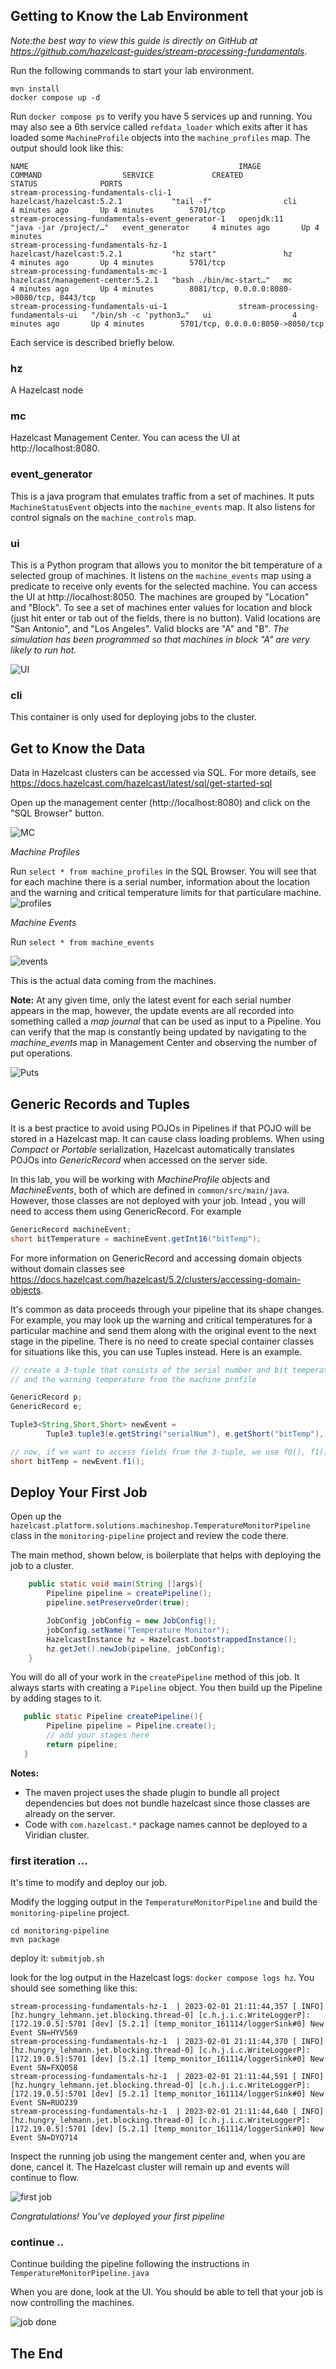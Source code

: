 ## Getting to Know the Lab Environment

_Note:the best way to view this guide is directly on GitHub at https://github.com/hazelcast-guides/stream-processing-fundamentals_.

Run the following commands to start your lab environment.
```shell
mvn install
docker compose up -d
```
Run `docker compose ps` to verify you have 5 services up and running.  You 
may also see a 6th service called `refdata_loader` which exits after it has 
loaded some `MachineProfile` objects into the `machine_profiles` map. The 
output should look like this:

```shell
NAME                                               IMAGE                               COMMAND                  SERVICE             CREATED             STATUS              PORTS
stream-processing-fundamentals-cli-1               hazelcast/hazelcast:5.2.1           "tail -f"                cli                 4 minutes ago       Up 4 minutes        5701/tcp
stream-processing-fundamentals-event_generator-1   openjdk:11                          "java -jar /project/…"   event_generator     4 minutes ago       Up 4 minutes
stream-processing-fundamentals-hz-1                hazelcast/hazelcast:5.2.1           "hz start"               hz                  4 minutes ago       Up 4 minutes        5701/tcp
stream-processing-fundamentals-mc-1                hazelcast/management-center:5.2.1   "bash ./bin/mc-start…"   mc                  4 minutes ago       Up 4 minutes        8081/tcp, 0.0.0.0:8080->8080/tcp, 8443/tcp
stream-processing-fundamentals-ui-1                stream-processing-fundamentals-ui   "/bin/sh -c 'python3…"   ui                  4 minutes ago       Up 4 minutes        5701/tcp, 0.0.0.0:8050->8050/tcp
```

Each service is described briefly below.

### hz
A Hazelcast node

### mc
Hazelcast Management Center. You can acess the UI at http://localhost:8080.

### event_generator
This is a java program that emulates traffic from a set of machines. It puts `MachineStatusEvent` objects into the 
`machine_events` map.  It also listens for control signals on the `machine_controls` map.

### ui
This is a Python program that allows you to monitor the bit temperature of a selected group of machines.  It listens 
on the `machine_events` map using a predicate to receive only events for the selected machine. You can access the UI 
at http://localhost:8050.  The machines are grouped by "Location" and "Block". To see a set of machines enter values 
for location and block (just hit enter or tab out of the fields, there is no button).  Valid locations are 
"San Antonio", and "Los Angeles".  Valid blocks are "A" and "B".  _The simulation has been programmed so that machines 
in block "A" are very likely to run hot._  

![UI](resources/ui.png)

### cli
This container is only used for deploying jobs to the cluster.  

## Get to Know the Data

Data in Hazelcast clusters can be accessed via SQL.  For more details, see https://docs.hazelcast.com/hazelcast/latest/sql/get-started-sql

Open up the management center (http://localhost:8080) and click on the "SQL Browser" button.

![MC](resources/MC_SQL.png)

_Machine Profiles_

Run `select * from machine_profiles` in the SQL Browser.
You will see that for each machine there is a serial number, information about the location and the warning and 
critical temperature limits for that particulare machine.
![profiles](resources/profiles.png)

_Machine Events_

Run `select * from machine_events`

![events](resources/machine_events.png)

This is the actual data coming from the machines.  

__Note:__ At any given time, only the latest event for each serial number 
appears in the map, however, the update events are all recorded into something called a _map journal_ that can be 
used as input to a Pipeline.  You can verify that the map is constantly being updated by navigating to the 
_machine\_events_ map in Management Center and observing the number of put operations.

![Puts](resources/puts_and_entries.png)

## Generic Records and Tuples

It is a best practice to avoid using POJOs in Pipelines if that POJO will be stored in a Hazelcast map.  It can cause 
class loading problems.  When using _Compact_ or _Portable_ serialization, Hazelcast automatically translates POJOs 
into _GenericRecord_ when accessed on the server side. 

In this lab, you will be working with _MachineProfile_ objects and _MachineEvents_, both of which are defined in 
 `common/src/main/java`.  However, those classes are not deployed with your job.  Intead , you will need to access 
them using GenericRecord.  For example
```java
GenericRecord machineEvent;
short bitTemperature = machineEvent.getInt16("bitTemp");
```
For more information on GenericRecord and accessing domain objects without domain classes see
https://docs.hazelcast.com/hazelcast/5.2/clusters/accessing-domain-objects.

It's common as data proceeds through your pipeline that its shape changes.  For example, you may look up the warning 
and critical temperatures for a particular machine and send them along with the original event to the next stage
in the pipeline.  There is no need to create special container classes for situations like this, you can use Tuples 
instead.  Here is an example.

```java
// create a 3-tuple that consists of the serial number and bit temperature from the event 
// and the warning temperature from the machine profile

GenericRecord p;
GenericRecord e;

Tuple3<String,Short,Short> newEvent = 
        Tuple3.tuple3(e.getString("serialNum"), e.getShort("bitTemp"), p.getShort("warningTemp"));

// now, if we want to access fields from the 3-tuple, we use f0(), f1() and f2()
short bitTemp = newEvent.f1();
```

## Deploy Your First Job

Open up  the `hazelcast.platform.solutions.machineshop.TemperatureMonitorPipeline` class in the `monitoring-pipeline` 
project and review the code there.  

The main method, shown below, is boilerplate that helps with deploying the job to a cluster.  
```java
    public static void main(String []args){
        Pipeline pipeline = createPipeline();
        pipeline.setPreserveOrder(true);

        JobConfig jobConfig = new JobConfig();
        jobConfig.setName("Temperature Monitor");
        HazelcastInstance hz = Hazelcast.bootstrappedInstance();
        hz.getJet().newJob(pipeline, jobConfig);
    }
```

You will do all of your work in the `createPipeline` method of this job. It always starts with creating a `Pipeline` 
object.  You then build up the Pipeline by adding stages to it.

```java
   public static Pipeline createPipeline(){
        Pipeline pipeline = Pipeline.create();
        // add your stages here
        return pipeline;
   }
```

__Notes:__ 
- The maven project uses the shade plugin to bundle all project dependencies but does not bundle hazelcast 
since those classes are already on the server. 
- Code with `com.hazelcast.*` package names cannot be deployed to a Viridian cluster.

### first iteration ...
It's time to modify and deploy our job.

Modify the logging output in the `TemperatureMonitorPipeline` and build the `monitoring-pipeline` project.
```shell
cd monitoring-pipeline
mvn package
```

deploy it: `submitjob.sh`

look for the log output in the Hazelcast logs: `docker compose logs hz`. You should 
see something like this:

```shell
stream-processing-fundamentals-hz-1  | 2023-02-01 21:11:44,357 [ INFO] [hz.hungry_lehmann.jet.blocking.thread-0] [c.h.j.i.c.WriteLoggerP]: [172.19.0.5]:5701 [dev] [5.2.1] [temp_monitor_161114/loggerSink#0] New Event SN=HYV569
stream-processing-fundamentals-hz-1  | 2023-02-01 21:11:44,370 [ INFO] [hz.hungry_lehmann.jet.blocking.thread-0] [c.h.j.i.c.WriteLoggerP]: [172.19.0.5]:5701 [dev] [5.2.1] [temp_monitor_161114/loggerSink#0] New Event SN=FXQ058
stream-processing-fundamentals-hz-1  | 2023-02-01 21:11:44,591 [ INFO] [hz.hungry_lehmann.jet.blocking.thread-0] [c.h.j.i.c.WriteLoggerP]: [172.19.0.5]:5701 [dev] [5.2.1] [temp_monitor_161114/loggerSink#0] New Event SN=RUO239
stream-processing-fundamentals-hz-1  | 2023-02-01 21:11:44,640 [ INFO] [hz.hungry_lehmann.jet.blocking.thread-0] [c.h.j.i.c.WriteLoggerP]: [172.19.0.5]:5701 [dev] [5.2.1] [temp_monitor_161114/loggerSink#0] New Event SN=DYQ714
```

Inspect the running job using the mangement center and, when you are done, cancel it.  The Hazelcast cluster will 
remain up and events will continue to flow.

![first job](resources/firstjob.png)

_Congratulations!  You've deployed your first pipeline_

### continue ..

Continue building the pipeline following the instructions in `TemperatureMonitorPipeline.java`

When you are done, look at the UI.  You should be able to tell that your job is now controlling the machines.

![job done](resources/jobdone.png)

## The End








